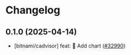 # Changelog

## 0.1.0 (2025-04-14)

* [bitnami/cadvisor] feat: :tada: Add chart ([#32990](https://github.com/bitnami/charts/pull/32990))
